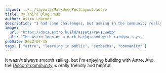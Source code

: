 ```yaml
---
layout: ../../layouts/MarkdownPostLayout.astro
title: My Third Blog Post
author: Astro Learner
description: "I had some challenges, but asking in the community really helped!"
image:
  url: "https://docs.astro.build/assets/rays.webp"
  alt: "The Astro logo on a dark background with rainbow rays."
pubDate: 2022-07-15
tags: [ "astro", "learning in public", "setbacks", "community" ]
---
```


It wasn't always smooth sailing, but I'm enjoying building with Astro. And,
the [Discord community](https://astro.build/chat) is really friendly and helpful!
